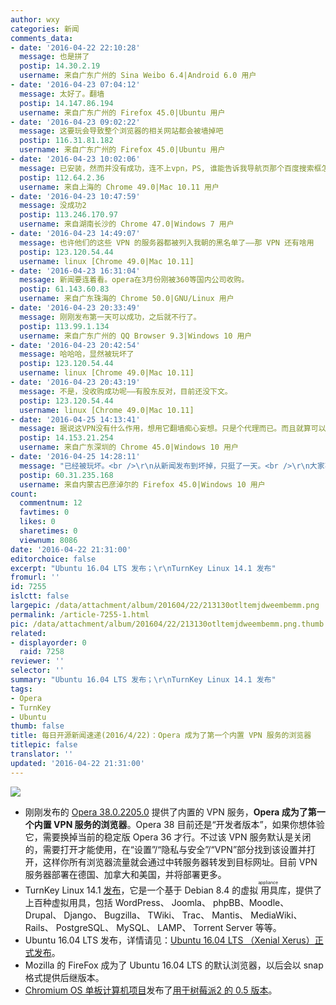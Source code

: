 ```yaml
---
author: wxy
categories: 新闻
comments_data:
- date: '2016-04-22 22:10:28'
  message: 也是拼了
  postip: 14.30.2.19
  username: 来自广东广州的 Sina Weibo 6.4|Android 6.0 用户
- date: '2016-04-23 07:04:12'
  message: 太好了。翻墙
  postip: 14.147.86.194
  username: 来自广东广州的 Firefox 45.0|Ubuntu 用户
- date: '2016-04-23 09:02:22'
  message: 这要玩会导致整个浏览器的相关网站都会被墙掉吧
  postip: 116.31.81.182
  username: 来自广东广州的 Firefox 45.0|Ubuntu 用户
- date: '2016-04-23 10:02:06'
  message: 已安装，然而并没有成功，连不上vpn，PS, 谁能告诉我导航页那个百度搜索框怎么移除？
  postip: 112.64.2.36
  username: 来自上海的 Chrome 49.0|Mac 10.11 用户
- date: '2016-04-23 10:47:59'
  message: 没成功2
  postip: 113.246.170.97
  username: 来自湖南长沙的 Chrome 47.0|Windows 7 用户
- date: '2016-04-23 14:49:07'
  message: 也许他们的这些 VPN 的服务器都被列入我朝的黑名单了——那 VPN 还有啥用
  postip: 123.120.54.44
  username: linux [Chrome 49.0|Mac 10.11]
- date: '2016-04-23 16:31:04'
  message: 新闻要连着看。opera在3月份刚被360等国内公司收购。
  postip: 61.143.60.83
  username: 来自广东珠海的 Chrome 50.0|GNU/Linux 用户
- date: '2016-04-23 20:33:49'
  message: 刚刚发布第一天可以成功，之后就不行了。
  postip: 113.99.1.134
  username: 来自广东广州的 QQ Browser 9.3|Windows 10 用户
- date: '2016-04-23 20:42:54'
  message: 哈哈哈，显然被玩坏了
  postip: 123.120.54.44
  username: linux [Chrome 49.0|Mac 10.11]
- date: '2016-04-23 20:43:19'
  message: 不是，没收购成功呢——有股东反对，目前还没下文。
  postip: 123.120.54.44
  username: linux [Chrome 49.0|Mac 10.11]
- date: '2016-04-25 14:13:41'
  message: 据说这VPN没有什么作用，想用它翻墙痴心妄想。只是个代理而已。而且就算可以翻墙，一上线，立马就会被“中国防火墙之父”狗东西和谐掉！！！
  postip: 14.153.21.254
  username: 来自广东深圳的 Chrome 45.0|Windows 10 用户
- date: '2016-04-25 14:28:11'
  message: "已经被玩坏。<br />\r\n从新闻发布到坏掉，只挺了一天。<br />\r\n大家不用再尝试了。"
  postip: 60.31.235.168
  username: 来自内蒙古巴彦淖尔的 Firefox 45.0|Windows 10 用户
count:
  commentnum: 12
  favtimes: 0
  likes: 0
  sharetimes: 0
  viewnum: 8086
date: '2016-04-22 21:31:00'
editorchoice: false
excerpt: "Ubuntu 16.04 LTS 发布；\r\nTurnKey Linux 14.1 发布"
fromurl: ''
id: 7255
islctt: false
largepic: /data/attachment/album/201604/22/213130otltemjdweembemm.png
permalink: /article-7255-1.html
pic: /data/attachment/album/201604/22/213130otltemjdweembemm.png.thumb.jpg
related:
- displayorder: 0
  raid: 7258
reviewer: ''
selector: ''
summary: "Ubuntu 16.04 LTS 发布；\r\nTurnKey Linux 14.1 发布"
tags:
- Opera
- TurnKey
- Ubuntu
thumb: false
title: 每日开源新闻速递(2016/4/22)：Opera 成为了第一个内置 VPN 服务的浏览器
titlepic: false
translator: ''
updated: '2016-04-22 21:31:00'
---
```


![](/data/attachment/album/201604/22/213130otltemjdweembemm.png)


* 刚刚发布的 [Opera 38.0.2205.0](https://www.opera.com/developer/) 提供了内置的 VPN 服务，**Opera 成为了第一个内置 VPN 服务的浏览器**。Opera 38 目前还是“开发者版本”，如果你想体验它，需要换掉当前的稳定版 Opera 36 才行。不过该 VPN 服务默认是关闭的，需要打开才能使用，在“设置”/“隐私与安全”/“VPN”部分找到该设置并打开，这样你所有浏览器流量就会通过中转服务器转发到目标网址。目前 VPN 服务器部署在德国、加拿大和美国，并将部署更多。
* TurnKey Linux 14.1 [发布](https://www.turnkeylinux.org/blog/14.1-bugfixes-maintenance-and-more)，它是一个基于 Debian 8.4 的虚拟<ruby> 用具 <rp>  （ </rp> <rt>  appliance </rt> <rp>  ） </rp></ruby>库，提供了上百种虚拟用具，包括 WordPress、 Joomla、 phpBB、Moodle、 Drupal、 Django、 Bugzilla、 TWiki、 Trac、 Mantis、 MediaWiki、 Rails、 PostgreSQL、 MySQL、 LAMP、 Torrent Server 等等。
* Ubuntu 16.04 LTS 发布，详情请见：[Ubuntu 16.04 LTS （Xenial Xerus）正式发布](/article-7254-1.html "Ubuntu 16.04 LTS （Xenial Xerus）正式发布")。
* Mozilla 的 FireFox 成为了 Ubuntu 16.04 LTS 的默认浏览器，以后会以 snap 格式提供后继版本。
* [Chromium OS 单板计算机项目](http://www.chromiumosforsbc.org/)发布了[用于树莓派2 的 0.5 版本](http://www.chromiumosforsbc.org/download/)。
